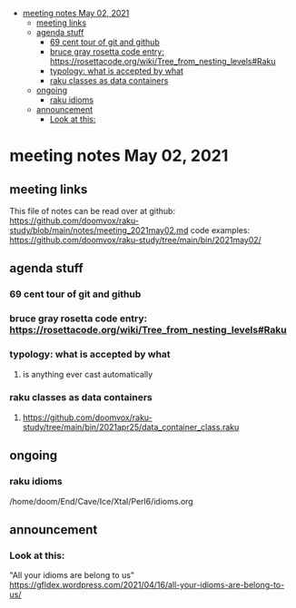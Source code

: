 - [meeting notes May 02, 2021](#org54f2aac)
  - [meeting links](#orga5441a5)
  - [agenda stuff](#orge0545d7)
    - [69 cent tour of git and github](#org39f4eab)
    - [bruce gray rosetta code entry:  <https://rosettacode.org/wiki/Tree_from_nesting_levels#Raku>](#orgb1b2c64)
    - [typology: what is accepted by what](#org4e3c76c)
    - [raku classes as data containers](#org53e1809)
  - [ongoing](#orgbfbc8ba)
    - [raku idioms](#orgcb5ff9f)
  - [announcement](#org75e8b70)
    - [Look at this:](#org21c6c25)


<a id="org54f2aac"></a>

# meeting notes May 02, 2021


<a id="orga5441a5"></a>

## meeting links

This file of notes can be read over at github: <https://github.com/doomvox/raku-study/blob/main/notes/meeting_2021may02.md> code examples: <https://github.com/doomvox/raku-study/tree/main/bin/2021may02/>


<a id="orge0545d7"></a>

## agenda stuff


<a id="org39f4eab"></a>

### 69 cent tour of git and github


<a id="orgb1b2c64"></a>

### bruce gray rosetta code entry:  <https://rosettacode.org/wiki/Tree_from_nesting_levels#Raku>


<a id="org4e3c76c"></a>

### typology: what is accepted by what

1.  is anything ever cast automatically


<a id="org53e1809"></a>

### raku classes as data containers

1.  <https://github.com/doomvox/raku-study/tree/main/bin/2021apr25/data_container_class.raku>


<a id="orgbfbc8ba"></a>

## ongoing


<a id="orgcb5ff9f"></a>

### raku idioms

/home/doom/End/Cave/Ice/Xtal/Perl6/idioms.org


<a id="org75e8b70"></a>

## announcement


<a id="org21c6c25"></a>

### Look at this:

"All your idioms are belong to us" <https://gfldex.wordpress.com/2021/04/16/all-your-idioms-are-belong-to-us/>
